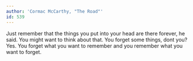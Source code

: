 ```yaml
---
author: 'Cormac McCarthy, "The Road"'
id: 539
---
```


Just remember that the things you put into your head are there forever, he said. You might want to think about that.
You forget some things, dont you?
Yes. You forget what you want to remember and you remember what you want to forget.
